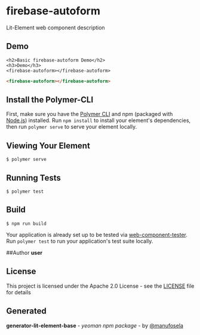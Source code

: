 # firebase-autoform

Lit-Element web component description

## Demo

```
<h2>Basic firebase-autoform Demo</h2>
<h3>Demo</h3>
<firebase-autoform></firebase-autoform>

```
<!---
```
<custom-element-demo>
  <template>
    <link rel="import" href="firebase-autoform.html">
    <next-code-block></next-code-block>
  </template>
</custom-element-demo>
```
-->
```html
<firebase-autoform></firebase-autoform>

```
## Install the Polymer-CLI

First, make sure you have the [Polymer CLI](https://www.npmjs.com/package/polymer-cli) and npm (packaged with [Node.js](https://nodejs.org)) installed. Run `npm install` to install your element's dependencies, then run `polymer serve` to serve your element locally.

## Viewing Your Element

```
$ polymer serve
```

## Running Tests

```
$ polymer test
```

## Build
```
$ npm run build
```

Your application is already set up to be tested via [web-component-tester](https://github.com/Polymer/web-component-tester). Run `polymer test` to run your application's test suite locally.

##Author
**user**

## License

This project is licensed under the Apache 2.0 License - see the [LICENSE](LICENSE) file for details

## Generated

**generator-lit-element-base** - *yeoman npm package* - by [@manufosela](https://github.com/manufosela/generator-litelement-webcomponent)